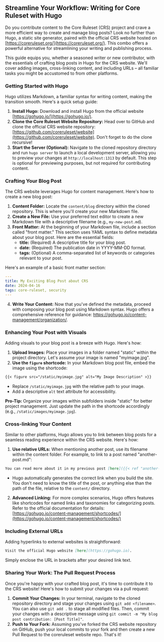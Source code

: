## Streamline Your Workflow: Writing for Core Ruleset with Hugo

Do you contribute content to the Core Ruleset (CRS) project and crave a more efficient way to create and manage blog posts? Look no further than Hugo, a static site generator, paired with the official CRS website hosted on [https://coreruleset.org/](https://coreruleset.org/). This combo offers a powerful alternative for streamlining your writing and publishing process.

This guide equips you, whether a seasoned writer or new contributor, with the essentials of crafting blog posts in Hugo for the CRS website. We'll cover adding images, cross-linking content, and including URLs – all familiar tasks you might be accustomed to from other platforms.

### Getting Started with Hugo

Hugo utilizes Markdown, a familiar syntax for writing content, making the transition smooth. Here's a quick setup guide:

1. **Install Hugo:** Download and install Hugo from the official website [https://gohugo.io/](https://gohugo.io/).
2. **Clone the Core Ruleset Website Repository:** Head over to GitHub and clone the official CRS website repository: [https://github.com/coreruleset/website](https://github.com/coreruleset/website). Don't forget to do the clone recursive!
3. **Start the Server (Optional):** Navigate to the cloned repository directory and run `hugo server` to launch a local development server, allowing you to preview your changes at `http://localhost:1313` by default. This step is optional for previewing purposes, but not required for contributing content.

### Crafting Your Blog Post

The CRS website leverages Hugo for content management. Here's how to create a new blog post:

1. **Content Folder:** Locate the `content/blog` directory within the cloned repository. This is where you'll create your new Markdown file.
2. **Create a New File:** Use your preferred text editor to create a new Markdown file with a descriptive filename (e.g., `my-new-post.md`).
3. **Front Matter:** At the beginning of your Markdown file, include a section called "front matter." This section uses YAML syntax to define metadata about your blog post. Here are the essential fields:
    * **title:** (Required) A descriptive title for your blog post.
    * **date:** (Required) The publication date in YYYY-MM-DD format.
    * **tags:** (Optional) A comma-separated list of keywords or categories relevant to your post.

Here's an example of a basic front matter section:

```yaml
---
title: My Exciting Blog Post about CRS
date: 2024-04-16
tags: core-ruleset, security
---
```

4. **Write Your Content:** Now that you've defined the metadata, proceed with composing your blog post using Markdown syntax. Hugo offers a comprehensive reference for guidance: https://gohugo.io/content-management/organization/.

### Enhancing Your Post with Visuals

Adding visuals to your blog post is a breeze with Hugo. Here's how:

1. **Upload Images:** Place your images in a folder named "static" within the project directory. Let's assume your image is named "myimage.jpg".
2. **Use the `figure` shortcode:** In your Markdown blog post file, embed the image using the shortcode:

```markdown
{{< figure src="/static/myimage.jpg" alt="My Image Description" >}}
```

* Replace `/static/myimage.jpg` with the relative path to your image.
* Add a descriptive `alt` text attribute for accessibility.

**Pro-Tip:** Organize your images within subfolders inside "static" for better project management. Just update the path in the shortcode accordingly (e.g., `/static/images/myimage.jpg`).

### Cross-linking Your Content

Similar to other platforms, Hugo allows you to link between blog posts for a seamless reading experience within the CRS website. Here's how:

1. **Use relative URLs:** When mentioning another post, use its filename within the content folder. For example, to link to a post named "another-post.md":

```markdown
You can read more about it in my previous post [here]({{< ref "another-post.md" >}}).
```

* Hugo automatically generates the correct link when you build the site. You don't need to know the title of the post, or anything else than the path of the file, relative to the `content/` directory.

2. **Advanced Linking:**  For more complex scenarios, Hugo offers features like shortcodes for named links and taxonomies for categorizing posts. Refer to the official documentation for details: [https://gohugo.io/content-management/shortcodes/](https://gohugo.io/content-management/shortcodes/)

### Including External URLs

Adding hyperlinks to external websites is straightforward:

```markdown
Visit the official Hugo website [here](https://gohugo.io).
```

Simply enclose the URL in brackets after your desired link text.

### Sharing Your Work: The Pull Request Process

Once you're happy with your crafted blog post, it's time to contribute it to the CRS website! Here's how to submit your changes via a pull request:

1. **Commit Your Changes:** In your terminal, navigate to the cloned repository directory and stage your changes using `git add <filename>`. You can also use `git add .` to stage all modified files. Then, commit your changes with a descriptive message using `git commit -m "My blog post contribution: [Post Title]"`.
2. **Push to Your Fork:** Assuming you've forked the CRS website repository on GitHub, push your local commits to your fork and then create a new Pull Request to the coreruleset website repo. That's it!
